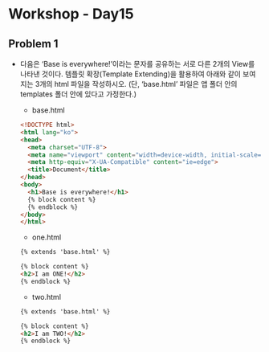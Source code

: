 # Workshop - Day15

## Problem 1

- 다음은 ‘Base is everywhere!’이라는 문자를 공유하는 서로 다른 2개의 View를 나타낸
  것이다. 템플릿 확장(Template Extending)을 활용하여 아래와 같이 보여지는 3개의
  html 파일을 작성하시오. (단, ‘base.html’ 파일은 앱 폴더 안의 templates 폴더 안에
  있다고 가정한다.)
  
  - base.html
  
  ```html
  <!DOCTYPE html>
  <html lang="ko">
  <head>
    <meta charset="UTF-8">
    <meta name="viewport" content="width=device-width, initial-scale=1.0">
    <meta http-equiv="X-UA-Compatible" content="ie=edge">
    <title>Document</title>
  </head>
  <body>
    <h1>Base is everywhere!</h1>
    {% block content %}
    {% endblock %}
  </body>
  </html>
  ```
  
  - one.html
  
  ```HTML
  {% extends 'base.html' %}
  
  {% block content %}
  <h2>I am ONE!</h2>
  {% endblock %}
  ```
  
  - two.html
  
  ```html
  {% extends 'base.html' %}
  
  {% block content %}
  <h2>I am TWO!</h2>
  {% endblock %}
  ```
  
  



